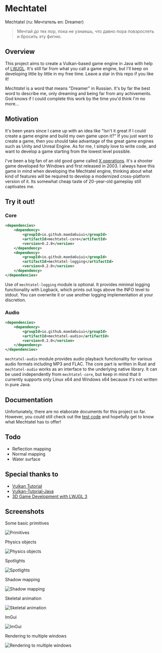 <!-- @formatter:off -->

# Mechtatel

Mechtatel (ru: Мечтатель en: Dreamer)

> Мечтай до тех пор, пока не узнаешь, что давно пора повзрослеть и бросить эту фигню.

## Overview

This project aims to create a Vulkan-based game engine in Java with help of [LWJGL](https://www.lwjgl.org/).
It's still far from what you call a game engine, but I'll keep on developing little by little in my free time.
Leave a star in this repo if you like it!

*Mechtatel* is a word that means "Dreamer" in Russian.
It's by far the best word to describe me, only dreaming and being far from any achivements.
God knows if I could complete this work by the time you'd think I'm no more...

## Motivation

It's been years since I came up with an idea like "Isn't it great if I could create a game engine and build my own game upon it?"
If you just want to create a game, then you should take advantage of the great game engines such as Unity and Unreal Engine.
As for me, I simply love to write code, and want to develop a game starting from the lowest level possible.

I've been a big fan of an old good game called [X operations](https://rucsgames.net/se/xops/).
It's a shooter game developed for Windows and first released in 2003.
I always have this game in mind when developing the Mechtatel engine, thinking about what kind of features will be required to develop a modernized cross-platform version of it.
Its somewhat cheap taste of 20-year-old gameplay still captivates me. 

## Try it out!

### Core

```xml
<dependencies>
    <dependency>
        <groupId>io.github.maeda6uiui</groupId>
        <artifactId>mechtatel-core</artifactId>
        <version>0.2.0</version>
    </dependency>
    <dependency>
        <groupId>io.github.maeda6uiui</groupId>
        <artifactId>mechtatel-logging</artifactId>
        <version>0.2.0</version>
    </dependency>
</dependencies>
```

Use of `mechtatel-logging` module is optional.
It provides minimal logging functionality with Logback, which prints out logs above the INFO level to stdout.
You can overwrite it or use another logging implementation at your discretion.

### Audio

```xml
<dependencies>
    <dependency>
        <groupId>io.github.maeda6uiui</groupId>
        <artifactId>mechtatel-audio</artifactId>
        <version>0.2.0</version>
    </dependency>
</dependencies>
```

`mechtatel-audio` module provides audio playback functionality for various audio formats including MP3 and FLAC.
The core part is written in Rust and `mechtatel-audio` works as an interface to the underlying native library.
It can be used independently from `mechtatel-core`, but keep in mind that it currently supports only Linux x64 and Windows x64 because it's not written in pure Java.

## Documentation

Unfortunately, there are no elaborate documents for this project so far.
However, you could still check out the [test code](./mechtatel-core/src/test/java/com/github/maeda6uiui/mechtatel/) and hopefully get to know what Mechtatel has to offer!

## Todo

- Reflection mapping
- Normal mapping
- Water surface

## Special thanks to

- [Vulkan Tutorial](https://vulkan-tutorial.com/)
- [Vulkan-Tutorial-Java](https://github.com/Naitsirc98/Vulkan-Tutorial-Java)
- [3D Game Development with LWJGL 3](https://ahbejarano.gitbook.io/lwjglgamedev/)

## Screenshots

Some basic primitives

![Primitives](./Image/primitives.png)

Physics objects

![Physics objects](./Image/physics_objects.png)

Spotlights

![Spotlights](./Image/spotlights.png)

Shadow mapping

![Shadow mapping](./Image/shadow_mapping.png)

Skeletal animation

![Skeletal animation](./Image/skeletal_animation.png)

ImGui

![ImGui](./Image/imgui.png)

Rendering to multiple windows

![Rendering to multiple windows](./Image/rendering_to_multiple_windows.png)
